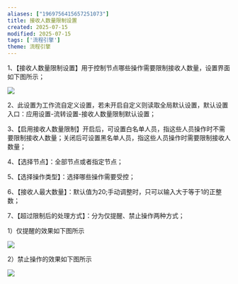 ```yaml
---
aliases: ["1969756415657251073"]
title: 接收人数量限制设置
created: 2025-07-15
modified: 2025-07-15
tags: ['流程引擎']
theme: 流程引擎
---
```


1、【接收人数量限制设置】用于控制节点哪些操作需要限制接收人数量，设置界面如下图所示；

![](5845a381cda70ef664814ebd525fab92.jpg)

2、此设置为工作流自定义设置，若未开启自定义则读取全局默认设置，默认设置入口：应用设置-流转设置-接收人数量限制默认设置；

3、【启用接收人数量限制】开启后，可设置白名单人员，指这些人员操作时不需要限制接收人数量；关闭后可设置黑名单人员，指这些人员操作时需要限制接收人数量；

4、【选择节点】：全部节点或者指定节点；

5、【选择操作类型】：选择哪些操作需要受控；

6、【接收人最大数量】：默认值为20;手动调整时，只可以输入大于等于1的正整数；

7、【超过限制后的处理方式】：分为仅提醒、禁止操作两种方式；

1）仅提醒的效果如下图所示

![](9bc6361e2c3f270f9fa74bc32ce47895.jpg)

2）禁止操作的效果如下图所示

![](d73561fd67c8195dbccd29e243c50b5c.jpg)